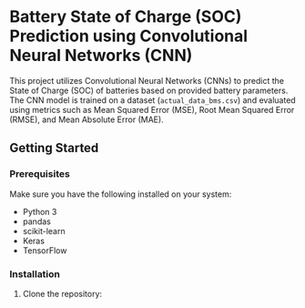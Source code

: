 # Battery State of Charge (SOC) Prediction using Convolutional Neural Networks (CNN)

This project utilizes Convolutional Neural Networks (CNNs) to predict the State of Charge (SOC) of batteries based on provided battery parameters. The CNN model is trained on a dataset (`actual_data_bms.csv`) and evaluated using metrics such as Mean Squared Error (MSE), Root Mean Squared Error (RMSE), and Mean Absolute Error (MAE).

## Getting Started

### Prerequisites

Make sure you have the following installed on your system:

- Python 3
- pandas
- scikit-learn
- Keras
- TensorFlow

### Installation

1. Clone the repository:

